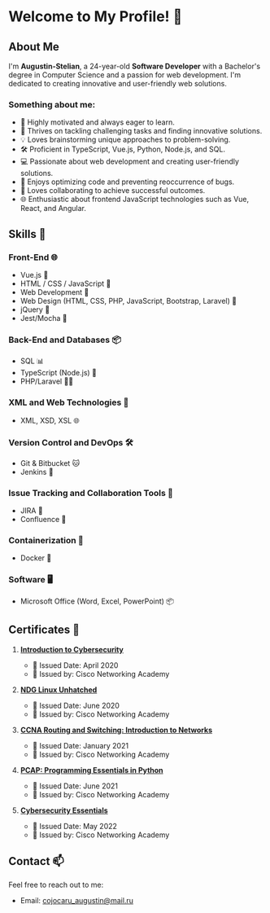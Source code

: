 # Welcome to My Profile! 👋

## About Me

I'm **Augustin-Stelian**, a 24-year-old **Software Developer** with a Bachelor's degree in Computer Science and a passion for web development. I'm dedicated to creating innovative and user-friendly web solutions.

### Something about me:

- 🚀 Highly motivated and always eager to learn.
- 🌟 Thrives on tackling challenging tasks and finding innovative solutions.
- 💡 Loves brainstorming unique approaches to problem-solving.
- 🛠️ Proficient in TypeScript, Vue.js, Python, Node.js, and SQL.
- 💻 Passionate about web development and creating user-friendly solutions.
- 🔧 Enjoys optimizing code and preventing reoccurrence of bugs.
- 🤝 Loves collaborating to achieve successful outcomes.
- 🌐 Enthusiastic about frontend JavaScript technologies such as Vue, React, and Angular.

## Skills 🚀

### Front-End 🌐

- Vue.js 📸
- HTML / CSS / JavaScript 🎨
- Web Development 🚀
- Web Design (HTML, CSS, PHP, JavaScript, Bootstrap, Laravel) 💼
- jQuery 🔧
- Jest/Mocha 🧪

### Back-End and Databases 📦

- SQL 📊
- TypeScript (Node.js) 🦄
- PHP/Laravel 👨‍💻

### XML and Web Technologies 📜

- XML, XSD, XSL 🌐

### Version Control and DevOps 🛠️

- Git & Bitbucket 🐱
- Jenkins 🚀
  
### Issue Tracking and Collaboration Tools 📝

- JIRA 📝
- Confluence 📄

### Containerization 🐳

- Docker 🐳

### Software 🖥️

- Microsoft Office (Word, Excel, PowerPoint) 📦

## Certificates 📜

1. [**Introduction to Cybersecurity**](https://www.credly.com/badges/06ddff19-eb16-491f-8e64-5b94107a7469/public_url)
   - 📅 Issued Date: April 2020
   - 🏢 Issued by: Cisco Networking Academy

2. [**NDG Linux Unhatched**](https://mega.nz/file/j4lwVArJ#0DLzovQ8YvTT7H2Dw5GDFj3rJf0T6CM2iTCheUX-GGs)
   - 📅 Issued Date: June 2020
   - 🏢 Issued by: Cisco Networking Academy

3. [**CCNA Routing and Switching: Introduction to Networks**](https://mega.nz/file/ywtUjZya#rLnysD5eWwyk7E_CGjfrGblWJdkEObTdsHksGo0YUJE)
   - 📅 Issued Date: January 2021
   - 🏢 Issued by: Cisco Networking Academy

4. [**PCAP: Programming Essentials in Python**](https://mega.nz/file/O4M2GA6Q#UmrhqXq5LMOKtwL8-TyLK5TDrYGLSmhqr-e8xDkf46k)
   - 📅 Issued Date: June 2021
   - 🏢 Issued by: Cisco Networking Academy

5. [**Cybersecurity Essentials**](https://www.credly.com/badges/88a70306-8e20-48c1-ae1a-b7f330571d8e/public_url)
   - 📅 Issued Date: May 2022
   - 🏢 Issued by: Cisco Networking Academy

## Contact 📫

Feel free to reach out to me:

- Email: cojocaru_augustin@mail.ru
